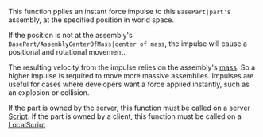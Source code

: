 This function pplies an instant force impulse to this `BasePart|part's` assembly, at the specified position in world space.

If the position is not at the assembly's `BasePart/AssemblyCenterOfMass|center of mass`, the impulse will cause a positional and rotational movement.

The resulting velocity from the impulse relies on the assembly's [mass](https://developer.roblox.com/en-us/api-reference/property/BasePart/AssemblyMass). So a higher impulse is required to move more massive assemblies. Impulses are useful for cases where developers want a force applied instantly, such as an explosion or collision.

If the part is owned by the server, this function must be called on a server [Script](https://developer.roblox.com/en-us/api-reference/class/Script). If the part is owned by a client, this function must be called on a [LocalScript](https://developer.roblox.com/en-us/api-reference/class/LocalScript).